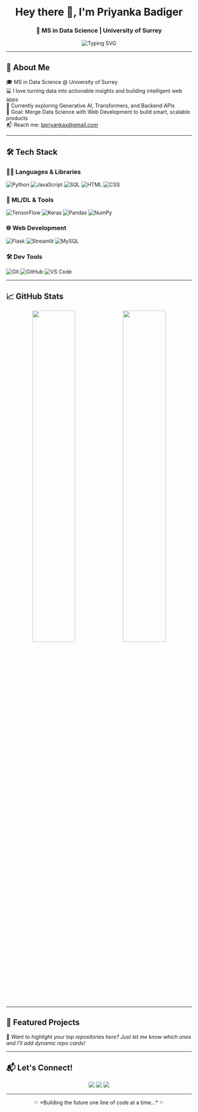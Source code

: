 <!-- Profile Header -->
<h1 align="center">Hey there 👋, I'm Priyanka Badiger</h1>
<h3 align="center">🌟 MS in Data Science | University of Surrey</h3>
<p align="center">
  <img src="https://readme-typing-svg.herokuapp.com?font=Fira+Code&weight=500&size=20&duration=3000&pause=1000&color=36BCF7&center=true&vCenter=true&width=600&lines=Machine+Learning+Enthusiast;Full-Stack+Web+Developer;Always+Learning+Something+New" alt="Typing SVG" />
</p>

---

## 🚀 About Me

🎓 MS in Data Science @ University of Surrey  
💻 I love turning data into actionable insights and building intelligent web apps  
🌱 Currently exploring Generative AI, Transformers, and Backend APIs  
🎯 Goal: Merge Data Science with Web Development to build smart, scalable products  
📬 Reach me: [bpriyankax@gmail.com](mailto:bpriyankax@gmail.com)

---

## 🛠️ Tech Stack

### 👩‍💻 Languages & Libraries
![Python](https://img.shields.io/badge/-Python-3776AB?style=for-the-badge&logo=python&logoColor=white)
![JavaScript](https://img.shields.io/badge/-JavaScript-F7DF1E?style=for-the-badge&logo=javascript&logoColor=black)
![SQL](https://img.shields.io/badge/-SQL-003B57?style=for-the-badge&logo=mysql&logoColor=white)
![HTML](https://img.shields.io/badge/-HTML5-E34F26?style=for-the-badge&logo=html5&logoColor=white)
![CSS](https://img.shields.io/badge/-CSS3-1572B6?style=for-the-badge&logo=css3&logoColor=white)

### 🤖 ML/DL & Tools
![TensorFlow](https://img.shields.io/badge/-TensorFlow-FF6F00?style=for-the-badge&logo=tensorflow&logoColor=white)
![Keras](https://img.shields.io/badge/-Keras-D00000?style=for-the-badge&logo=keras&logoColor=white)
![Pandas](https://img.shields.io/badge/-Pandas-150458?style=for-the-badge&logo=pandas&logoColor=white)
![NumPy](https://img.shields.io/badge/-NumPy-013243?style=for-the-badge&logo=numpy&logoColor=white)

### 🌐 Web Development
![Flask](https://img.shields.io/badge/-Flask-000000?style=for-the-badge&logo=flask&logoColor=white)
![Streamlit](https://img.shields.io/badge/-Streamlit-FF4B4B?style=for-the-badge&logo=streamlit&logoColor=white)
![MySQL](https://img.shields.io/badge/-MySQL-00758F?style=for-the-badge&logo=mysql&logoColor=white)

### 🛠️ Dev Tools
![Git](https://img.shields.io/badge/-Git-F05032?style=for-the-badge&logo=git&logoColor=white)
![GitHub](https://img.shields.io/badge/-GitHub-181717?style=for-the-badge&logo=github&logoColor=white)
![VS Code](https://img.shields.io/badge/-VSCode-007ACC?style=for-the-badge&logo=visual-studio-code&logoColor=white)

---

## 📈 GitHub Stats

<p align="center">
  <img src="https://github-readme-stats.vercel.app/api?username=PriyankaBadiger3&show_icons=true&theme=tokyonight&hide_border=true" width="48%" />
  <img src="https://github-readme-streak-stats.herokuapp.com/?user=PriyankaBadiger3&theme=tokyonight&hide_border=true" width="48%" />
</p>

---

## 📌 Featured Projects

🚧 *Want to highlight your top repositories here? Just let me know which ones and I’ll add dynamic repo cards!*

---

## 📬 Let's Connect!

<p align="center">
  <a href="mailto:bpriyankax@gmail.com"><img src="https://img.shields.io/badge/-Email-D14836?style=for-the-badge&logo=gmail&logoColor=white" /></a>
  <a href="https://www.linkedin.com/in/your-link"><img src="https://img.shields.io/badge/-LinkedIn-0077B5?style=for-the-badge&logo=linkedin&logoColor=white" /></a>
  <a href="https://github.com/PriyankaBadiger3"><img src="https://img.shields.io/badge/-GitHub-333333?style=for-the-badge&logo=github&logoColor=white" /></a>
</p>

---

<p align="center">✨ *Building the future one line of code at a time...* ✨</p>
